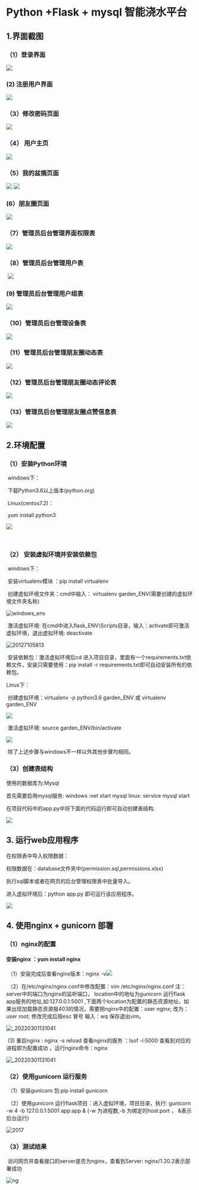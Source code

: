 # Python +Flask + mysql 智能浇水平台

## 1.界面截图

### （1）登录界面

![](./img/login.png)

###   (2) 注册用户界面

![](./img/register.png)

### （3）修改密码页面

![](./img/update_passw.png)

### （4） 用户主页

![](./img/home.png)

### （5）我的盆摘页面

![](./img/my_plant01.png)
![](./img/my_plant02.png)



### (6）朋友圈页面

![](./img/my_friends.png)



### （7）管理员后台管理界面权限表

![](./img/mgr_permission.png)



### 	（8）管理员后台管理用户表

​			![](./img/mgr_user.png)

###       (9) 管理员后台管理用户组表

![](./img/mgr_usergroup.png)

### （10）管理员后台管理设备表

![](./img/mgr_device.png)

### （11）管理员后台管理朋友圈动态表

![](./img/mgr_friendinfo.png)

### （12）管理员后台管理朋友圈动态评论表

![](./img/mgr_friendcomments.png)

### （13）管理员后台管理朋友圈点赞信息表

![](./img/mgr_friendlikes.png)



## 2.环境配置



### （1）安装Python环境

​	windows下：

​			下载Python3.6以上版本(python.org)

​	Linux(centos7.2)：

​			yum install python3

![](./img/py3.png)

​	

### （2） 安装虚拟环境并安装依赖包

​	windows下：

​			安装virtualenv模块 ：pip install virtualenv

​			创建虚拟环境文件夹：cmd中输入： virtualenv garden_ENV(需要创建的虚拟环境文件夹名称)

![windows_env](./img/windows_env.png)

​			激活虚拟环境: 在cmd中进入flask_ENV\Scripts目录，输入：activate即可激活虚拟环境，退出虚拟环境: deactivate

![20127105813](./img/windows_env_1.png)

​			安装依赖包：激活虚拟环境后cd 进入项目目录，里面有一个requirements.txt依赖文件，安装只需要使用：pip install -r requirements.txt即可自动安装所有的依赖包。

Linux下：

​			创建虚拟环境：virtualenv -p python3.6 garden_ENV  或 virtualenv garden_ENV

![](./img/linux_env.png)

​			激活虚拟环境: source garden_ENV/bin/activate

![](./img/linux_env_1.png)

​			除了上述步骤与windows不一样以外其他步骤均相同。

### （3）创建表结构

使用的数据库为:Mysql  

首先需要启用mysql服务: windows :net start mysql   linux: service mysql start

在项目代码中的app.py中将下面的代码运行即可自动创建表结构.

![](./img/create_table.png)

## 3. 运行web应用程序

在权限表中导入权限数据：

权限数据在：database文件夹中(permission.sql,permissions.xlsx)

执行sql脚本或者在网页的后台管理权限表中批量导入。

进入虚拟环境后：python app.py 即可运行该应用程序。

![](./img/run.png)

## 4. 使用nginx + gunicorn 部署

### （1）nginx的配置

####         安装nginx ：yum install nginx

​		（1）安装完成后查看nginx版本：nginx -v![](./img/nginx_version.png)



​         （2）在/etc/nginx/nginx.conf中修改配置：vim /etc/nginx/nginx.conf    注：server中的端口为nginx的监听端口， location中的地址为gunicorn 运行flask app服务的地址,如:127.0.0.1:5001 ,下面两个location为配置的静态资源地址。如果出现加载静态资源报403的情况，需要把nginx中的配置：user nginx; 改为：user root; 修改完成后按esc 冒号 输入：wq 保存退出vim。

![_20220301131041](./img/nginx_config.png)

​             (3) 重启nginx : nginx -s reload  查看nginx的服务 ：lsof -i:5000 查看到对应的进程即为配置成功 。运行nginx命令：nginx

![_20220301131041](./img/nginx_status.png)

### （2）使用gunicorn 运行服务

​			（1）安装gunicorn 包:pip install gunicorn 

​			（2）使用gunicorn 运行flask项目：进入虚拟环境，项目目录，执行: gunicorn -w 4  -b 127.0.0.1:5001 app:app  & (-w 为进程数,-b 为绑定的host:port   ， &表示后台运行)

![2017](./img/gunicorn.png)



### （3）测试结果

​              访问网页并查看接口的server是否为nginx，查看到Server: nginx/1.20.2表示部署成功

![ng](./img/test.png)